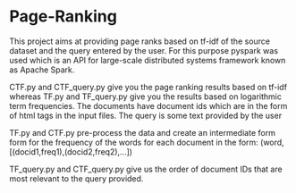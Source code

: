 # Page-Ranking
This project aims at providing page ranks based on tf-idf of the source dataset and the query entered by the user. For this purpose pyspark was used which is an API for large-scale distributed systems framework known as Apache Spark.

CTF.py and CTF_query.py give you the page ranking results based on tf-idf whereas TF.py and TF_query.py give you the results based on logarithmic term frequencies. The documents have document ids which are in the form of html tags in the input files. The query is some text provided by the user

TF.py and CTF.py pre-process the data and create an intermediate form form for the frequency of the words for each document in the form: (word,[(docid1,freq1),(docid2,freq2),...])

TF_query.py and CTF_query.py give us the order of document IDs that are most relevant to the query provided.
